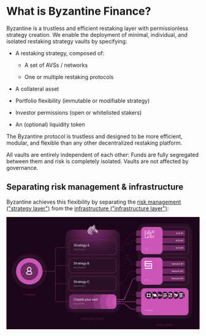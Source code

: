 What is Byzantine Finance?
==========================

Byzantine is a trustless and efficient restaking layer with permissionless strategy creation. We enable the deployment of minimal, individual, and isolated restaking strategy vaults by specifying:

-   A restaking strategy, composed of:

    -   A set of AVSs / networks

    -   One or multiple restaking protocols

-   A collateral asset

-   Portfolio flexibility (immutable or modifiable strategy)

-   Investor permissions (open or whitelisted stakers)

-   An (optional) liquidity token

The Byzantine protocol is trustless and designed to be more efficient, modular, and flexible than any other decentralized restaking platform.

All vaults are entirely independent of each other: Funds are fully segregated between them and risk is completely isolated. Vaults are not affected by governance.


Separating risk management & infrastructure
--------------------------------------------

Byzantine achieves this flexibility by separating the [risk management ("strategy layer")](https://docs.byzantine.fi/the-basics/strategy-layer-and-infrastructure-layer-explain-like-im-5#the-strategy-layer) from the [infrastructure ("infrastructure layer")](https://docs.byzantine.fi/the-basics/strategy-layer-and-infrastructure-layer-explain-like-im-5#meet-the-infra-layer):

![alt text](image-1.png)